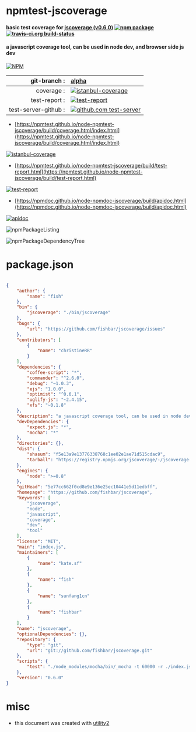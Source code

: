 # npmtest-jscoverage

#### basic test coverage for  [jscoverage (v0.6.0)](https://github.com/fishbar/jscoverage)  [![npm package](https://img.shields.io/npm/v/npmtest-jscoverage.svg?style=flat-square)](https://www.npmjs.org/package/npmtest-jscoverage) [![travis-ci.org build-status](https://api.travis-ci.org/npmtest/node-npmtest-jscoverage.svg)](https://travis-ci.org/npmtest/node-npmtest-jscoverage)

#### a javascript coverage tool, can be used in node dev, and browser side js dev

[![NPM](https://nodei.co/npm/jscoverage.png?downloads=true&downloadRank=true&stars=true)](https://www.npmjs.com/package/jscoverage)

| git-branch : | [alpha](https://github.com/npmtest/node-npmtest-jscoverage/tree/alpha)|
|--:|:--|
| coverage : | [![istanbul-coverage](https://npmtest.github.io/node-npmtest-jscoverage/build/coverage.badge.svg)](https://npmtest.github.io/node-npmtest-jscoverage/build/coverage.html/index.html)|
| test-report : | [![test-report](https://npmtest.github.io/node-npmtest-jscoverage/build/test-report.badge.svg)](https://npmtest.github.io/node-npmtest-jscoverage/build/test-report.html)|
| test-server-github : | [![github.com test-server](https://npmtest.github.io/node-npmtest-jscoverage/GitHub-Mark-32px.png)](https://npmtest.github.io/node-npmtest-jscoverage/build/app/index.html) | | build-artifacts : | [![build-artifacts](https://npmtest.github.io/node-npmtest-jscoverage/glyphicons_144_folder_open.png)](https://github.com/npmtest/node-npmtest-jscoverage/tree/gh-pages/build)|

- [https://npmtest.github.io/node-npmtest-jscoverage/build/coverage.html/index.html](https://npmtest.github.io/node-npmtest-jscoverage/build/coverage.html/index.html)

[![istanbul-coverage](https://npmtest.github.io/node-npmtest-jscoverage/build/screenCapture.buildCi.browser.%252Ftmp%252Fbuild%252Fcoverage.lib.html.png)](https://npmtest.github.io/node-npmtest-jscoverage/build/coverage.html/index.html)

- [https://npmtest.github.io/node-npmtest-jscoverage/build/test-report.html](https://npmtest.github.io/node-npmtest-jscoverage/build/test-report.html)

[![test-report](https://npmtest.github.io/node-npmtest-jscoverage/build/screenCapture.buildCi.browser.%252Ftmp%252Fbuild%252Ftest-report.html.png)](https://npmtest.github.io/node-npmtest-jscoverage/build/test-report.html)

- [https://npmdoc.github.io/node-npmdoc-jscoverage/build/apidoc.html](https://npmdoc.github.io/node-npmdoc-jscoverage/build/apidoc.html)

[![apidoc](https://npmdoc.github.io/node-npmdoc-jscoverage/build/screenCapture.buildCi.browser.%252Ftmp%252Fbuild%252Fapidoc.html.png)](https://npmdoc.github.io/node-npmdoc-jscoverage/build/apidoc.html)

![npmPackageListing](https://npmtest.github.io/node-npmtest-jscoverage/build/screenCapture.npmPackageListing.svg)

![npmPackageDependencyTree](https://npmtest.github.io/node-npmtest-jscoverage/build/screenCapture.npmPackageDependencyTree.svg)



# package.json

```json

{
    "author": {
        "name": "fish"
    },
    "bin": {
        "jscoverage": "./bin/jscoverage"
    },
    "bugs": {
        "url": "https://github.com/fishbar/jscoverage/issues"
    },
    "contributors": [
        {
            "name": "christineRR"
        }
    ],
    "dependencies": {
        "coffee-script": "*",
        "commander": "^2.6.0",
        "debug": "~1.0.3",
        "ejs": "1.0.0",
        "optimist": "^0.6.1",
        "uglify-js": "~2.4.15",
        "xfs": "~0.1.8"
    },
    "description": "a javascript coverage tool, can be used in node dev, and browser side js dev",
    "devDependencies": {
        "expect.js": "*",
        "mocha": "*"
    },
    "directories": {},
    "dist": {
        "shasum": "f5e13a9e13776338768c1ee02e1ae71d515cdac9",
        "tarball": "https://registry.npmjs.org/jscoverage/-/jscoverage-0.6.0.tgz"
    },
    "engines": {
        "node": ">=0.8"
    },
    "gitHead": "5e77cc662f0cd8e9e136e25ec10441e5d11edbff",
    "homepage": "https://github.com/fishbar/jscoverage",
    "keywords": [
        "jscoverage",
        "node",
        "javascript",
        "coverage",
        "dev",
        "tool"
    ],
    "license": "MIT",
    "main": "index.js",
    "maintainers": [
        {
            "name": "kate.sf"
        },
        {
            "name": "fish"
        },
        {
            "name": "sunfang1cn"
        },
        {
            "name": "fishbar"
        }
    ],
    "name": "jscoverage",
    "optionalDependencies": {},
    "repository": {
        "type": "git",
        "url": "git://github.com/fishbar/jscoverage.git"
    },
    "scripts": {
        "test": "./node_modules/mocha/bin/_mocha -t 60000 -r ./index.js -R spec --covinject true test/"
    },
    "version": "0.6.0"
}
```



# misc
- this document was created with [utility2](https://github.com/kaizhu256/node-utility2)
